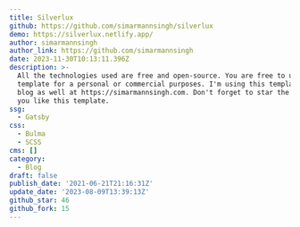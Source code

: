 ```yaml
---
title: Silverlux
github: https://github.com/simarmannsingh/silverlux
demo: https://silverlux.netlify.app/
author: simarmannsingh
author_link: https://github.com/simarmannsingh
date: 2023-11-30T10:13:11.396Z
description: >-
  All the technologies used are free and open-source. You are free to use this
  template for a personal or commercial purposes. I'm using this template for my
  blog as well at https://simarmannsingh.com. Don't forget to star the repo if
  you like this template.
ssg:
  - Gatsby
css:
  - Bulma
  - SCSS
cms: []
category:
  - Blog
draft: false
publish_date: '2021-06-21T21:16:31Z'
update_date: '2023-08-09T13:39:13Z'
github_star: 46
github_fork: 15
---
```

